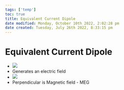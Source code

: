 ```yaml
---
tags: ['temp']
toc: true
title: Equivalent Current Dipole
date modified: Monday, October 10th 2022, 2:02:28 pm
date created: Tuesday, July 26th 2022, 8:33:15 pm
---
```


# Equivalent Current Dipole
- ![](Pasted%20image%2020220502144906.png)
- Generates an electric field
- ![](Pasted%20image%2020220502144943.png)
- Perpendicular is Magnetic field - MEG



